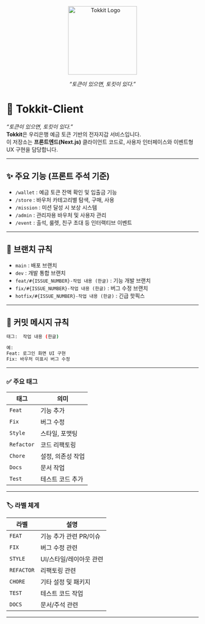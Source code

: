<p align="center">
  <img src="https://github.com/user-attachments/assets/cea3445b-9f02-44b9-925c-dff472d896ae" width="180" alt="Tokkit Logo"/>
</p>
<p align="center"><i>“토큰이 있으면, 토킷이 있다.”</i></p>

# 🐰 Tokkit-Client

_“토큰이 있으면, 토킷이 있다.”_  
**Tokkit**은 우리은행 예금 토큰 기반의 전자지갑 서비스입니다.  
이 저장소는 **프론트엔드(Next.js)** 클라이언트 코드로, 사용자 인터페이스와 이벤트형 UX 구현을 담당합니다.

---


## ✨ 주요 기능 (프론트 주석 기준)

- `/wallet` : 예금 토큰 잔액 확인 및 입출금 기능
- `/store` : 바우처 카테고리별 탐색, 구매, 사용
- `/mission` : 미션 달성 시 보상 시스템
- `/admin` : 관리자용 바우처 및 사용자 관리
- `/event` : 출석, 룰렛, 친구 초대 등 인터랙티브 이벤트

---



## 🌿 브랜치 규칙

- `main` : 배포 브랜치
- `dev` : 개발 통합 브랜치
- `feat/#{ISSUE_NUMBER}-작업 내용 (한글)` : 기능 개발 브랜치 
- `fix/#{ISSUE_NUMBER}-작업 내용 (한글)` : 버그 수정 브랜치
- `hotfix/#{ISSUE_NUMBER}-작업 내용 (한글)` : 긴급 핫픽스

---

## 🧾 커밋 메시지 규칙

```bash
태그:  작업 내용 (한글)

예:
Feat: 로그인 화면 UI 구현
Fix: 바우처 미표시 버그 수정
```

---

### ✅ 주요 태그

| 태그 | 의미 |
|------|------|
| `Feat` | 기능 추가 |
| `Fix` | 버그 수정 |
| `Style` | 스타일, 포맷팅 |
| `Refactor` | 코드 리팩토링 |
| `Chore` | 설정, 의존성 작업 |
| `Docs` | 문서 작업 |
| `Test` | 테스트 코드 추가 |

---

### 🏷️ 라벨 체계

| 라벨 | 설명 | 
|------|--------|
| `FEAT` | 기능 추가 관련 PR/이슈 |
| `FIX` | 버그 수정 관련 | 
| `STYLE` | UI/스타일/레이아웃 관련 | 
| `REFACTOR` | 리팩토링 관련 | 
| `CHORE` | 기타 설정 및 패키지 |
| `TEST` | 테스트 코드 작업 | 
| `DOCS` | 문서/주석 관련 |

---
